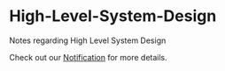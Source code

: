 # High-Level-System-Design
Notes regarding High Level System Design

Check out our [Notification](Notification_Service/) for more details.
